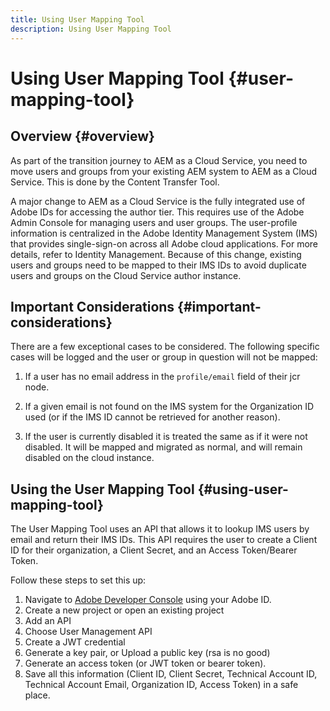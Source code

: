 ```yaml
---
title: Using User Mapping Tool
description: Using User Mapping Tool
---
```


# Using User Mapping Tool {#user-mapping-tool}

## Overview {#overview}

As part of the transition journey to AEM as a Cloud Service, you need to move users and groups from your existing AEM system to AEM as a Cloud Service. This is done by the Content Transfer Tool. 

A major change to AEM as a Cloud Service is the fully integrated use of Adobe IDs for accessing the author tier.  This requires use of the Adobe Admin Console for managing users and user groups. The user-profile information is centralized in the Adobe Identity Management System (IMS) that provides single-sign-on across all Adobe cloud applications. For more details, refer to Identity Management. Because of this change, existing users and groups need to be mapped to their IMS IDs to avoid duplicate users and groups on the Cloud Service author instance.

## Important Considerations {#important-considerations} 

There are a few exceptional cases to be considered. The following specific cases will be logged and the user or group in question will not be mapped:

1. If a user has no email address in the `profile/email` field of their jcr node.

1. If a given email is not found on the IMS system for the Organization ID used (or if the IMS ID cannot be retrieved for another reason).

1. If the user is currently disabled it is treated the same as if it were not disabled.  It will be mapped and migrated as normal, and will remain disabled on the cloud instance.

## Using the User Mapping Tool {#using-user-mapping-tool}

The User Mapping Tool uses an API that allows it to lookup IMS users by email and return their IMS IDs. This API requires the user to create a Client ID for their organization, a Client Secret, and an Access Token/Bearer Token.  

Follow these steps to set this up:

1. Navigate to [Adobe Developer Console](https://console.adobe.io) using your Adobe ID.
1. Create a new project or open an existing project
1. Add an API
1. Choose User Management API
1. Create a JWT credential
1. Generate a key pair, or Upload a public key (rsa is no good)
1. Generate an access token (or JWT token or bearer token).
1. Save all this information (Client ID, Client Secret, Technical Account ID, Technical Account Email, Organization ID, Access Token) in a safe place.